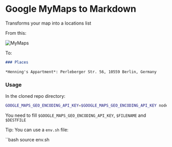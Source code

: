 # Google MyMaps to Markdown

Transforms your map into a locations list

From this:

![MyMaps](https://image.ibb.co/eT8tg5/Screen_Shot_2017_09_16_at_02_48_42.png)

To:

```markdown
### Places
  
*Henning's Appartment*: Perleberger Str. 56, 10559 Berlin, Germany
```

### Usage

In the cloned repo directory:

```bash
GOOGLE_MAPS_GEO_ENCODING_API_KEY=$GOOGLE_MAPS_GEO_ENCODING_API_KEY node ./cli.js $FILENAME > $DESTFILE
```

You need to fill `$GOOGLE_MAPS_GEO_ENCODING_API_KEY`, `$FILENAME` and `$DESTFILE`

Tip: You can use a `env.sh` file:

``bash
source env.sh
```
